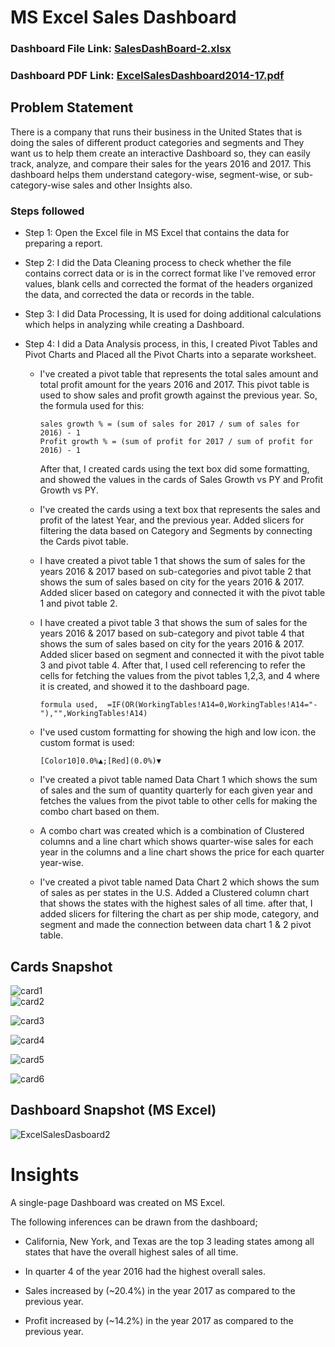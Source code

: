 # MS Excel Sales Dashboard

### Dashboard File Link:  [SalesDashBoard-2.xlsx](https://github.com/AtulPal22/MS_Excel_Sales_Dashboard/files/14329785/SalesDashBoard-2.xlsx) 

### Dashboard PDF Link: [ExcelSalesDashboard2014-17.pdf](https://github.com/AtulPal22/MS_Excel_Sales_Dashboard/files/14329778/ExcelSalesDashboard2014-17.pdf)

## Problem Statement

There is a company that runs their business in the United States that is doing the sales of different product categories and segments and They want us to help them create an interactive Dashboard so, they can easily track, analyze, and compare their sales for the years 2016 and 2017. This dashboard helps them understand category-wise, segment-wise, or sub-category-wise sales and other Insights also.


### Steps followed 

- Step 1: Open the Excel file in  MS Excel that contains the data for preparing a report.

- Step 2: I did the Data Cleaning process to check whether the file contains correct data or is in the correct format like I've removed error values, blank cells and corrected the format of the headers organized the data, and corrected the data or records in the table.

- Step 3: I did Data Processing, It is used for doing additional calculations which helps in analyzing while creating a Dashboard.

- Step 4: I did a Data Analysis process, in this, I created Pivot Tables and Pivot Charts and Placed all the Pivot Charts into a separate worksheet.
  - I've created a pivot table that represents the total sales amount and total profit amount for the years 2016 and 2017. This pivot table is used to show sales and profit growth against the previous year. So, the formula used for this:  

        sales growth % = (sum of sales for 2017 / sum of sales for 2016) - 1  
        Profit growth % = (sum of profit for 2017 / sum of profit for 2016) - 1 
    
    After that, I created cards using the text box did some formatting, and showed the values in the cards of Sales Growth vs PY  and Profit Growth vs PY. 

  - I've created the cards using a text box that represents the sales and profit of the latest Year, and the previous year. Added slicers for filtering the data based on Category and Segments by connecting the Cards pivot table.  

  - I have created a pivot table 1 that shows the sum of sales for the years 2016 & 2017 based on sub-categories and pivot table 2 that shows the sum of sales based on city for the years 2016 & 2017. Added slicer based on category and connected it with the pivot table 1 and pivot table 2.  
  - I have created a pivot table 3 that shows the sum of sales for the years 2016 & 2017 based on sub-category and pivot table 4 that shows the sum of sales based on city for the years 2016 & 2017. Added slicer based on segment and connected it with the pivot table 3 and pivot table 4. After that, I used cell referencing to refer the cells for fetching the values from the pivot tables 1,2,3, and 4 where it is created, and showed it to the dashboard page.    
  
      
        formula used,  =IF(OR(WorkingTables!A14=0,WorkingTables!A14="-"),"",WorkingTables!A14)  
  
  - I've used custom formatting for showing the high and low icon. the custom format is used:  

      
        [Color10]0.0%▲;[Red](0.0%)▼  

  - I've created a pivot table named Data Chart 1 which shows the sum of sales and the sum of quantity quarterly for each given year and fetches the values from the pivot table to other cells for making the combo chart based on them.  

  - A combo chart was created which is a combination of Clustered columns and a line chart which shows quarter-wise sales for each year in the columns and a line chart shows the price for each quarter year-wise.  

  - I've created a pivot table named Data Chart 2 which shows the sum of sales as per states in the U.S. Added a Clustered column chart that shows the states with the highest sales of all time. after that, I added slicers for filtering the chart as per ship mode, category, and segment and made the connection between data chart 1 & 2 pivot table. 


## Cards Snapshot  

![card1](https://github.com/AtulPal22/MS_Excel_Sales_Dashboard/assets/87119559/8637308a-f03b-4da2-bae2-305aced3abb5)  
![card2](https://github.com/AtulPal22/MS_Excel_Sales_Dashboard/assets/87119559/c992f0c8-d9fe-48eb-af0f-be2a9356e6ca) 

![card3](https://github.com/AtulPal22/MS_Excel_Sales_Dashboard/assets/87119559/370b052d-b066-406e-a223-ca4222a6938b)

![card4](https://github.com/AtulPal22/MS_Excel_Sales_Dashboard/assets/87119559/f914cdf0-7d51-42b6-bb9e-2f28722cb3e4)

![card5](https://github.com/AtulPal22/MS_Excel_Sales_Dashboard/assets/87119559/3f0fddba-01bc-4436-8f59-a87546ce6663)

![card6](https://github.com/AtulPal22/MS_Excel_Sales_Dashboard/assets/87119559/c645c85d-99af-4a8f-9d87-0d2994939343)


## Dashboard Snapshot (MS Excel)

![ExcelSalesDasboard2](https://github.com/AtulPal22/MS_Excel_Sales_Dashboard/assets/87119559/8649f20b-f883-4468-959a-66c2aaf4d13b)


# Insights

A single-page Dashboard was created on MS Excel.

The following inferences can be drawn from the dashboard;

- California, New York, and Texas are the top 3 leading states among all states that have the overall highest sales of all time.  

- In quarter 4 of the year 2016 had the highest overall sales. 

- Sales increased by (~20.4%) in the year 2017 as compared to the previous year.

- Profit increased by (~14.2%) in the year 2017 as compared to the previous year.  



